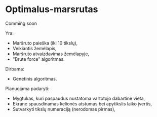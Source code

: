 # Optimalus-marsrutas
Comming soon 

Yra:
- Maršruto paieška (iki 10 tikslų),
- Veikiantis žemėlapis,
- Maršruto atvaizdavimas žemėlapyje,
- "Brute force" algoritmas.

Dirbama:
- Genetinis algoritmas.

 
Planuojama padaryti:
- Mygtukas, kuri paspaudus nustatoma vartotojo dabartinė vieta,
- Ekrane spausdinamas kelionės atstumas bei apytikslis laiko įvertis,
- Sutvarkyti tikslų numeraciją (nerodomas pirmas),
